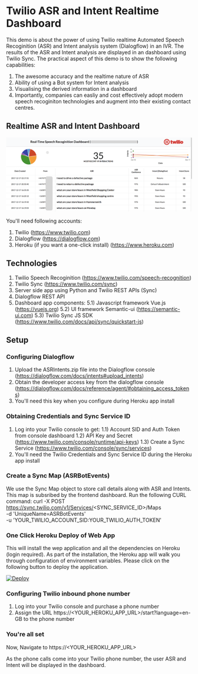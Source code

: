 # Twilio ASR and Intent Realtime Dashboard

This demo is about the power of using Twilio realtime Automated Speech Recoginition (ASR) and Intent analysis system (Dialogflow) in an IVR. The results of the ASR and Intent analysis are displayed in an dashboard using Twilio Sync. The practical aspect of this demo is to show the following capabilities:
1) The awesome accuracy and the realtime nature of ASR
2) Ability of using a Bot system for Intent analysis
3) Visualising the derived information in a dashboard
4) Importantly, companies can easliy and cost effectively adopt modern speech recoginiton technologies and augment into their existing contact centres.

## Realtime ASR and Intent Dashboard

![](asr_ivr_dashboard.png)

You'll need following accounts:
1) Twilio (https://www.twilio.com)
2) Dialogflow (https://dialogflow.com)
3) Heroku (if you want a one-click install) (https://www.heroku.com)

## Technologies
1) Twilio Speech Recoginition (https://www.twilio.com/speech-recognition)
2) Twilio Sync (https://www.twilio.com/sync)
3) Server side app using Python and Twilio REST APIs (Sync)
4) Dialogflow REST API 
5) Dashboard app components:
5.1) Javascript framework Vue.js (https://vuejs.org)
5.2) UI framework Semantic-ui (https://semantic-ui.com)
5.3) Twilio Sync JS SDK (https://www.twilio.com/docs/api/sync/quickstart-js)

## Setup

### Configuring Dialogflow
1) Upload the ASRIntents.zip file into the Dialogflow console (https://dialogflow.com/docs/intents#upload_intents)
2) Obtain the developer access key from the dialogflow console (https://dialogflow.com/docs/reference/agent/#obtaining_access_tokens)
3) You'll need this key when you configure during Heroku app install

### Obtaining Credentials and Sync Service ID
1) Log into your Twilio console to get:
1.1) Account SID and Auth Token from console dashboard
1.2) API Key and Secret (https://www.twilio.com/console/runtime/api-keys)
1.3) Create a Sync Service (https://www.twilio.com/console/sync/services)
2) You'll need the Twilio Credentials and Sync Service ID during the Heroku app install

### Create a Sync Map (ASRBotEvents)
We use the Sync Map object to store call details along with ASR and Intents. This map is subsribed by the frontend dashboard.
Run the following CURL command:
curl -X POST https://sync.twilio.com/v1/Services/<SYNC_SERVICE_ID>/Maps \
 -d 'UniqueName=ASRBotEvents' \
 -u 'YOUR_TWILIO_ACCOUNT_SID:YOUR_TWILIO_AUTH_TOKEN'


### One Click Heroku Deploy of Web App
This will install the wep application and all the dependencies on Heroku (login required). As part of the installation, the Heroku app will walk you through configuration of environment variables.  Please click on the following button to deploy the application.

[![Deploy](https://www.herokucdn.com/deploy/button.svg)](https://heroku.com/deploy?template=https://github.com/ameerbadri/twilio-asr-realtime-dashboard)

### Configuring Twilio inbound phone number
1) Log into your Twilio console and purchase a phone number
2) Assign the URL https://<YOUR_HEROKU_APP_URL>/start?language=en-GB to the phone number

### You're all set
Now, Navigate to https://<YOUR_HEROKU_APP_URL>

As the phone calls come into your Twilio phone number, the user ASR and Intent will be displayed in the dashboard.
